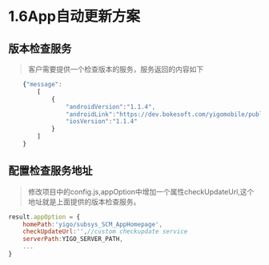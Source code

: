 # 1.6App自动更新方案
## 版本检查服务

> 客户需要提供一个检查版本的服务，服务返回的内容如下

```javascript
    {"message":
        [
            {
                "androidVersion":"1.1.4", 
                "androidLink":"https://dev.bokesoft.com/yigomobile/public/apk/1484272290000/万华物流-debug.apk","iosLink":"https://dev.bokesoft.com/yigomobile/public/ios/1483587328000/index.html",
                "iosVersion":"1.1.4"
            }
        ]
    }
```
## 配置检查服务地址

> 修改项目中的config.js,appOption中增加一个属性checkUpdateUrl,这个地址就是上面提供的版本检查服务。

```javascript
result.appOption = {
    homePath:'yigo/subsys_SCM_AppHomepage',
    checkUpdateUrl:'',//custom checkupdate service
    serverPath:YIGO_SERVER_PATH,
    ...
}
```
